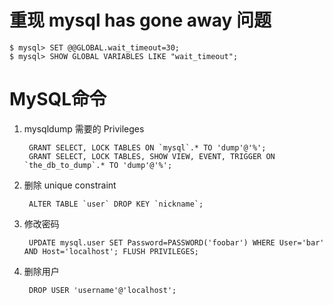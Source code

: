 重现 mysql has gone away 问题
==

    $ mysql> SET @@GLOBAL.wait_timeout=30;
    $ mysql> SHOW GLOBAL VARIABLES LIKE "wait_timeout";

MySQL命令
==

1. mysqldump 需要的 Privileges

        GRANT SELECT, LOCK TABLES ON `mysql`.* TO 'dump'@'%';
        GRANT SELECT, LOCK TABLES, SHOW VIEW, EVENT, TRIGGER ON `the_db_to_dump`.* TO 'dump'@'%';
    
2. 删除 unique constraint

        ALTER TABLE `user` DROP KEY `nickname`;

3. 修改密码

        UPDATE mysql.user SET Password=PASSWORD('foobar') WHERE User='bar' AND Host='localhost'; FLUSH PRIVILEGES;

5. 删除用户

        DROP USER 'username'@'localhost';

